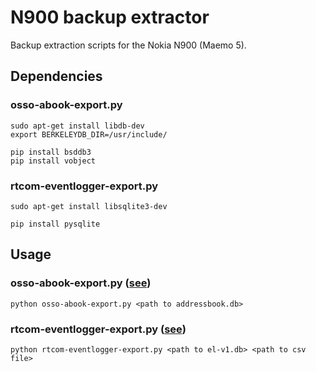 # N900 backup extractor

Backup extraction scripts for the Nokia N900 (Maemo 5).

## Dependencies

### osso-abook-export.py

```
sudo apt-get install libdb-dev
export BERKELEYDB_DIR=/usr/include/
```

```
pip install bsddb3
pip install vobject
```

### rtcom-eventlogger-export.py

```
sudo apt-get install libsqlite3-dev
```

```
pip install pysqlite
```

## Usage

### osso-abook-export.py ([see](http://blog.tersmitten.nl/how-to-export-your-contacts-from-a-n900-backup-directory.html))

```
python osso-abook-export.py <path to addressbook.db>
```

### rtcom-eventlogger-export.py ([see](http://blog.tersmitten.nl/how-to-export-your-text-messages-from-a-n900-backup-directory.html))

```
python rtcom-eventlogger-export.py <path to el-v1.db> <path to csv file>
```

